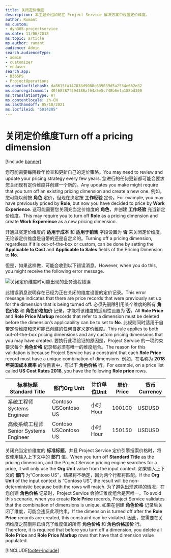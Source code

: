 ```yaml
---
title: 关闭定价维度
description: 本主题介绍如何在 Project Service 解决方案中设置定价维度。
author: Rumant
ms.custom:
- dyn365-projectservice
ms.date: 11/06/2018
ms.topic: article
ms.author: rumant
audience: Admin
search.audienceType:
- admin
- customizer
- enduser
search.app:
- D365PS
- ProjectOperations
ms.openlocfilehash: da8615fa147838d9088c639039d5a2534e662e82
ms.sourcegitcommit: 40f68387f594180af64a5e5c748b6efa188bd300
ms.translationtype: HT
ms.contentlocale: zh-CN
ms.lasthandoff: 05/10/2021
ms.locfileid: "6014285"
---
```

# <a name="turn-off-a-pricing-dimension"></a><span data-ttu-id="9bf5c-103">关闭定价维度</span><span class="sxs-lookup"><span data-stu-id="9bf5c-103">Turn off a pricing dimension</span></span>

[!include [banner](../includes/psa-now-project-operations.md)]

<span data-ttu-id="9bf5c-104">您可能需要每隔数年检查和更新自己的定价策略。</span><span class="sxs-lookup"><span data-stu-id="9bf5c-104">You may need to review and update your pricing strategy every few years.</span></span> <span data-ttu-id="9bf5c-105">您进行的任何更新都可能会要求您关闭现有定价维度并创建一个新的。</span><span class="sxs-lookup"><span data-stu-id="9bf5c-105">Any updates you make might require that you turn off an existing pricing dimension and create a new one.</span></span> <span data-ttu-id="9bf5c-106">例如，您可能以前按 **角色** 定价，但现在决定按 **工作经验** 定价。</span><span class="sxs-lookup"><span data-stu-id="9bf5c-106">For example, you may have previously priced by **Role**, but now you have decided to price by **Work Experience**.</span></span> <span data-ttu-id="9bf5c-107">这可能需要您关闭充当定价维度的 **角色**，并创建 **工作经验** 充当新定价维度。</span><span class="sxs-lookup"><span data-stu-id="9bf5c-107">This may require you to turn off **Role** as a pricing dimension and create **Work Expereince** as a new pricing dimension.</span></span> 

<span data-ttu-id="9bf5c-108">开通过奖定价维度的 **适用于成本** 和 **适用于销售** 字段设置为 **否** 来关闭定价维度，无论该定价维度是自带的还是自定义的。</span><span class="sxs-lookup"><span data-stu-id="9bf5c-108">Turning off a pricing dimension, regardless if it is out-of-the-box or custom, can be done by setting the **Applicable to Cost** and **Applicable to Sales** fields of the Pricing Dimension to **No**.</span></span>

<span data-ttu-id="9bf5c-109">但是，如果这样做，可能会收到以下错误消息。</span><span class="sxs-lookup"><span data-stu-id="9bf5c-109">However, when you do this, you might receive the following error message.</span></span>

![关闭定价维度时可能出现的业务流程错误](media/Business-Process-Error.png)


<span data-ttu-id="9bf5c-111">此错误消息说明存在已经为正在关闭的维度设置的定价记录。</span><span class="sxs-lookup"><span data-stu-id="9bf5c-111">This error message indicates that there are price records that were previously set up for the dimension that is being turned off.</span></span> <span data-ttu-id="9bf5c-112">必须先删除引用某个维度的所有 **角色价格** 和 **角色价格加价** 记录，才能将该维度的适用性设置为 **否**。</span><span class="sxs-lookup"><span data-stu-id="9bf5c-112">All **Role Price** and **Role Price Markup** records that refer to a dimension must be deleted before the dimension’s applicability can be to set to **No**.</span></span> <span data-ttu-id="9bf5c-113">此规则同时适用于自带定价维度和您可能已创建的任何自定义定价维度。</span><span class="sxs-lookup"><span data-stu-id="9bf5c-113">This rule applies to both out-of-the-box pricing dimensions and any custom pricing dimensions that you may have created.</span></span> <span data-ttu-id="9bf5c-114">要执行此项验证的原因是，Project Service 的一项约束要求每个 **角色价格** 记录都必须有唯一的维度组合。</span><span class="sxs-lookup"><span data-stu-id="9bf5c-114">The reason for this validation is because Project Service has a constraint that each **Role Price** record must have a unique combination of dimensions.</span></span> <span data-ttu-id="9bf5c-115">例如，在名称为 **2018 年美国成本费率** 的价目表中，有以下 **角色价格** 行。</span><span class="sxs-lookup"><span data-stu-id="9bf5c-115">For example, on a price list called **US Cost Rates 2018**, you have the following **Role price** rows.</span></span> 

| <span data-ttu-id="9bf5c-116">标准标题</span><span class="sxs-lookup"><span data-stu-id="9bf5c-116">Standard Title</span></span>         | <span data-ttu-id="9bf5c-117">部门</span><span class="sxs-lookup"><span data-stu-id="9bf5c-117">Org Unit</span></span>    |<span data-ttu-id="9bf5c-118">计价单位</span><span class="sxs-lookup"><span data-stu-id="9bf5c-118">Unit</span></span>   |<span data-ttu-id="9bf5c-119">单价</span><span class="sxs-lookup"><span data-stu-id="9bf5c-119">Price</span></span>  |<span data-ttu-id="9bf5c-120">货币</span><span class="sxs-lookup"><span data-stu-id="9bf5c-120">Currency</span></span>  |
| -----------------------|-------------|-------|-------|----------|
| <span data-ttu-id="9bf5c-121">系统工程师</span><span class="sxs-lookup"><span data-stu-id="9bf5c-121">Systems Engineer</span></span>|<span data-ttu-id="9bf5c-122">Contoso US</span><span class="sxs-lookup"><span data-stu-id="9bf5c-122">Contoso US</span></span>|<span data-ttu-id="9bf5c-123">小时</span><span class="sxs-lookup"><span data-stu-id="9bf5c-123">Hour</span></span>| <span data-ttu-id="9bf5c-124">100</span><span class="sxs-lookup"><span data-stu-id="9bf5c-124">100</span></span>|<span data-ttu-id="9bf5c-125">USD</span><span class="sxs-lookup"><span data-stu-id="9bf5c-125">USD</span></span>|
| <span data-ttu-id="9bf5c-126">高级系统工程师</span><span class="sxs-lookup"><span data-stu-id="9bf5c-126">Senior Systems Engineer</span></span>|<span data-ttu-id="9bf5c-127">Contoso US</span><span class="sxs-lookup"><span data-stu-id="9bf5c-127">Contoso US</span></span>|<span data-ttu-id="9bf5c-128">小时</span><span class="sxs-lookup"><span data-stu-id="9bf5c-128">Hour</span></span>| <span data-ttu-id="9bf5c-129">150</span><span class="sxs-lookup"><span data-stu-id="9bf5c-129">150</span></span>| <span data-ttu-id="9bf5c-130">USD</span><span class="sxs-lookup"><span data-stu-id="9bf5c-130">USD</span></span>|


<span data-ttu-id="9bf5c-131">关闭充当定价维度的 **标准标题**，并且 Project Service 定价引擎搜索价格时，将仅使用输入上下文中的 **部门** 值。</span><span class="sxs-lookup"><span data-stu-id="9bf5c-131">When you turn off **Standard Title** as the pricing dimension, and the Project Service pricing engine searches for a price, it will only use the **Org Unit** value from the input context.</span></span> <span data-ttu-id="9bf5c-132">如果输入上下文的 **部门** 为“Contoso US”，结果将不确定，因为两个行都将匹配。</span><span class="sxs-lookup"><span data-stu-id="9bf5c-132">If the **Org Unit** of the input context is “Contoso US”, the result will be non-deterministic because both the rows will match.</span></span> <span data-ttu-id="9bf5c-133">为了避免出现这样的情况，在您创建 **角色价格** 记录时，Project Service 会验证维度组合是否唯一。</span><span class="sxs-lookup"><span data-stu-id="9bf5c-133">To avoid this scenario, when you create **Role Price** records, Project Service validates that the combination of dimensions is unique.</span></span> <span data-ttu-id="9bf5c-134">如果在创建 **角色价格** 记录后关闭了维度，可能会违反此项约束。</span><span class="sxs-lookup"><span data-stu-id="9bf5c-134">If the dimension is turned off after the **Role Price** records are created, this constraint can be violated.</span></span> <span data-ttu-id="9bf5c-135">因此，您需要在关闭维度之前删除已填充了维度值的所有 **角色价格** 和 **角色价格加价** 行。</span><span class="sxs-lookup"><span data-stu-id="9bf5c-135">Therefore, it is required that before you turn off a dimension, you delete all **Role Price** and **Role Price Markup** rows that have that dimension value populated.</span></span>



[!INCLUDE[footer-include](../includes/footer-banner.md)]